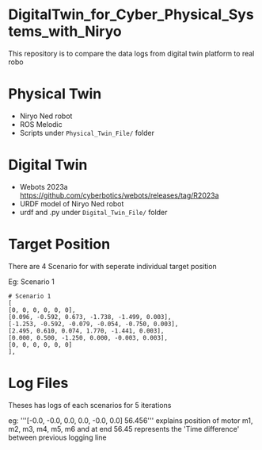 # DigitalTwin_for_Cyber_Physical_Systems_with_Niryo
This repository is to compare the data logs from digital twin platform to real robo

# Physical Twin
- Niryo Ned robot
- ROS Melodic
- Scripts under `Physical_Twin_File/` folder

# Digital Twin
- Webots 2023a https://github.com/cyberbotics/webots/releases/tag/R2023a
- URDF model of Niryo Ned robot
- urdf and .py under `Digital_Twin_File/` folder

# Target Position

There are 4 Scenario for with seperate individual target position

Eg: Scenario 1
```
# Scenario 1
[
[0, 0, 0, 0, 0, 0],
[0.096, -0.592, 0.673, -1.738, -1.499, 0.003],
[-1.253, -0.592, -0.079, -0.054, -0.750, 0.003],
[2.495, 0.610, 0.074, 1.770, -1.441, 0.003],
[0.000, 0.500, -1.250, 0.000, -0.003, 0.003],
[0, 0, 0, 0, 0, 0]
],
```

# Log Files
Theses has logs of each scenarios for 5 iterations

eg:
'''[-0.0, -0.0, 0.0, 0.0, -0.0, 0.0] 56.456'''
explains
position of motor m1, m2, m3, m4, m5, m6 and at end 56.45 represents the 'Time difference' between previous logging line

